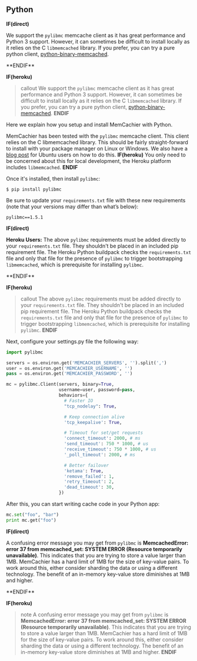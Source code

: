 
## Python

**IF(direct)**
<p class="alert alert-info">
We support the <code>pylibmc</code> memcache client as it has great performance
and Python 3 support. However, it can sometimes be difficult to install locally
as it relies on the C <code>libmemcached</code> library. If you prefer, you can
try a pure python client, <a
href="https://github.com/jaysonsantos/python-binary-memcached">python-binary-memcached</a>.
</p>
**ENDIF**

**IF(heroku)**
>callout
>We support the `pylibmc` memcache client as it has great performance and
>Python 3 support. However, it can sometimes be difficult to install locally as
>it relies on the C `libmemcached` library. If you prefer, you can try a pure
>python client,
>[python-binary-memcached](https://github.com/jaysonsantos/python-binary-memcached).
**ENDIF**

Here we explain how you setup and install MemCachier with Python.

MemCachier has been tested with the `pylibmc` memcache client. This
client relies on the C libmemcached library. This should be fairly
straight-forward to install with your package manager on Linux or
Windows. We also have a
[blog post](http://blog.memcachier.com/2014/11/05/ubuntu-libmemcached-and-sasl-support/)
for Ubuntu users on how to do this.
**IF(heroku)**
You only need to be concerned about this for local development, the Heroku
platform includes `libmemcached`.
**ENDIF**

Once it's installed, then install `pylibmc`:

```term
$ pip install pylibmc
```

Be sure to update your `requirements.txt` file with these new requirements
(note that your versions may differ than what’s below):

```text
pylibmc==1.5.1
```

**IF(direct)**
<p class="alert alert-info">
<b>Heroku Users:</b> The above <code>pylibmc</code> requirements must be added
directly to your <code>requirements.txt</code> file. They shouldn't be placed
in an included pip requirement file. The Heroku Python buildpack checks the
<code>requirements.txt</code> file and only that file for the presence of
<code>pylibmc</code> to trigger bootstrapping <code>libmemcached</code>, which
is prerequisite for installing <code>pylibmc</code>.
</p>
**ENDIF**

**IF(heroku)**
>callout
>The above `pylibmc` requirements must be added directly to your
>`requirements.txt` file. They shouldn't be placed in an included pip
>requirement file. The Heroku Python buildpack checks the `requirements.txt`
>file and only that file for the presence of `pylibmc` to trigger bootstrapping
>`libmemcached`, which is prerequisite for installing `pylibmc`.
**ENDIF**

Next, configure your settings.py file the following way:

```python
import pylibmc

servers = os.environ.get('MEMCACHIER_SERVERS', '').split(',')
user = os.environ.get('MEMCACHIER_USERNAME', '')
pass = os.environ.get('MEMCACHIER_PASSWORD', '')

mc = pylibmc.Client(servers, binary=True,
                    username=user, password=pass,
                    behaviors={
                      # Faster IO
                      "tcp_nodelay": True,

                      # Keep connection alive
                      'tcp_keepalive': True,

                      # Timeout for set/get requests
                      'connect_timeout': 2000, # ms
                      'send_timeout': 750 * 1000, # us
                      'receive_timeout': 750 * 1000, # us
                      '_poll_timeout': 2000, # ms

                      # Better failover
                      'ketama': True,
                      'remove_failed': 1,
                      'retry_timeout': 2,
                      'dead_timeout': 30,
                    })
```

After this, you can start writing cache code in your Python app:

```python
mc.set("foo", "bar")
print mc.get("foo")
```

**IF(direct)**
<p class="alert alert-info">
A confusing error message you may get from <code>pylibmc</code> is
<b>MemcachedError: error 37 from memcached_set: SYSTEM ERROR (Resource
temporarily unavailable)</b>. This indicates that you are trying to store a
value larger than 1MB. MemCachier has a hard limit of 1MB for the size of
key-value pairs. To work around this, either consider sharding the data or
using a different technology. The benefit of an in-memory key-value store
diminishes at 1MB and higher.
</p>
**ENDIF**

**IF(heroku)**
>note
>A confusing error message you may get from `pylibmc` is
>**MemcachedError: error 37 from memcached_set: SYSTEM ERROR (Resource
>temporarily unavailable)**. This indicates that you are trying to
>store a value larger than 1MB. MemCachier has a hard limit of 1MB for
>the size of key-value pairs. To work around this, either consider
>sharding the data or using a different technology. The benefit of an
>in-memory key-value store diminishes at 1MB and higher.
**ENDIF**
